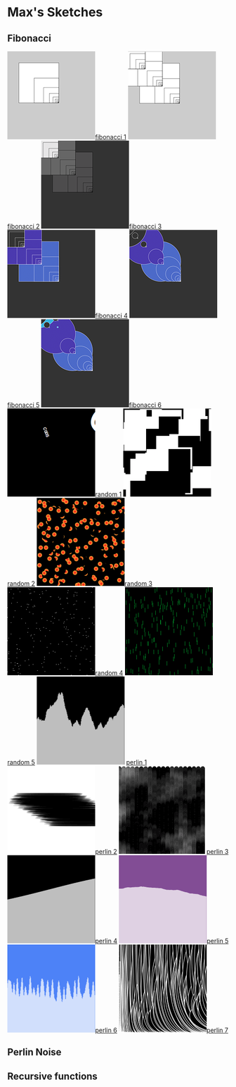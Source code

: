 # Max's Sketches

## Fibonacci
![](Max/fib_01.png)[fibonacci 1](Max/fib_01.pv)
![](Max/fib_02.png)[fibonacci 2](Max/fib_02.pv)
![](Max/fib_03.png)[fibonacci 3](Max/fib_03.pv)
![](Max/fib_04.png)[fibonacci 4](Max/fib_04.pv)
![](Max/fib_05.png)[fibonacci 5](Max/fib_05.pv)
![](Max/fib_06.png)[fibonacci 6](Max/fib_06.pv)
![](Max/schets_random_01.png)[random 1](Max/schets_random_01.pv)
![](Max/schets_random_02.png)[random 2](Max/schets_random_02.pv)
![](Max/schets_random_03.png)[random 3](Max/schets_random_03.pv)
![](Max/schets_random_04.png)[random 4](Max/schets_random_04.pv)
![](Max/schets_random_05.png)[random 5](Max/schets_random_05.pv)
![](Max/perlinnoise_01.gif) [perlin 1](Max/perlinnoise_01.pv)
![](Max/perlinnoise_02.gif)[perlin 2](Max/perlinnoise_02.pv)
![](Max/perlinnoise_03.gif)[perlin 3](Max/perlinnoise_03.pv)
![](Max/perlinnoise_04.gif)[perlin 4](Max/perlinnoise_04.pv)
![](Max/perlinnoise_05.gif)[perlin 5](Max/perlinnoise_05.pv)
![](Max/perlinnoise_06.gif)[perlin 6](Max/perlinnoise_06.pv)
![](Max/perlinnoise_07.gif)[perlin 7](Max/perlinnoise_07.pv)

## Perlin Noise

## Recursive functions
            
